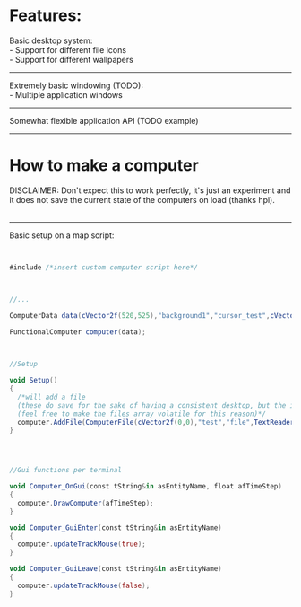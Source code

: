 # Features:

Basic desktop system:<br /> - Support for different file icons<br /> - Support for different wallpapers<br />

---------------------------------------

Extremely basic windowing (TODO):<br /> - Multiple application windows<br />

---------------------------------------

Somewhat flexible application API (TODO example)

---------------------------------------
# How to make a computer
DISCLAIMER: Don't expect this to work perfectly, it's just an experiment and it does not save the current state of the computers on load (thanks hpl).<br /><br />

---------------------------------------

Basic setup on a map script:

```as


#include /*insert custom computer script here*/



//...

ComputerData data(cVector2f(520,525),"background1","cursor_test",cVector2f(0.63f,1));
		
FunctionalComputer computer(data);



//Setup

void Setup()
{
  /*will add a file 
  (these do save for the sake of having a consistent desktop, but the icons break on load unless they're reset every time the map loads )
  (feel free to make the files array volatile for this reason)*/
  computer.AddFile(ComputerFile(cVector2f(0,0),"test","file",TextReader("test - Text reader",AppTextContent("TEST"))));
}




//Gui functions per terminal

void Computer_OnGui(const tString&in asEntityName, float afTimeStep)
{
  computer.DrawComputer(afTimeStep);
}

void Computer_GuiEnter(const tString&in asEntityName)
{
  computer.updateTrackMouse(true);
}

void Computer_GuiLeave(const tString&in asEntityName)
{
  computer.updateTrackMouse(false);
}

```

